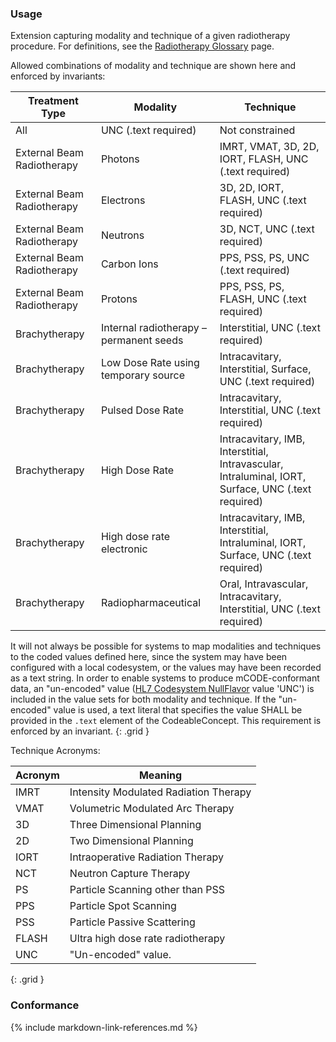 ### Usage

Extension capturing modality and technique of a given radiotherapy procedure. For definitions, see the [Radiotherapy Glossary](glossary.html) page.

Allowed combinations of modality and technique are shown here and enforced by invariants:

| **Treatment Type** |  **Modality**           |      **Technique**       |
| ---------------| ------------------------ | ------------------------ |
| All | UNC (.text required)   | Not constrained                 |
| External Beam Radiotherapy | Photons                 | IMRT, VMAT, 3D, 2D, IORT, FLASH, UNC (.text required) |
| External Beam Radiotherapy| Electrons                | 3D, 2D, IORT, FLASH, UNC (.text required)      |
| External Beam Radiotherapy| Neutrons                 | 3D, NCT, UNC (.text required)                  |
| External Beam Radiotherapy| Carbon Ions              | PPS, PSS, PS, UNC (.text required)           |
| External Beam Radiotherapy| Protons                  | PPS, PSS, PS, FLASH, UNC (.text required)    |
| Brachytherapy | Internal radiotherapy – permanent seeds | Interstitial, UNC (.text required) |
| Brachytherapy| Low Dose Rate using temporary source | Intracavitary, Interstitial, Surface, UNC (.text required) |
| Brachytherapy| Pulsed Dose Rate | Intracavitary, Interstitial, UNC (.text required) |
| Brachytherapy| High Dose Rate  | Intracavitary, IMB, Interstitial, Intravascular, Intraluminal, IORT, Surface, UNC (.text required) |
| Brachytherapy| High dose rate electronic  | Intracavitary, IMB, Interstitial, Intraluminal, IORT, Surface, UNC (.text required) |
| Brachytherapy| Radiopharmaceutical  | Oral, Intravascular, Intracavitary, Interstitial, UNC (.text required) |

It will not always be possible for systems to map modalities and techniques to the coded values defined here, since the system may have been configured with a local codesystem, or the values may have been recorded as a text string.  In order to enable systems to produce mCODE-conformant data, an "un-encoded" value ([HL7 Codesystem NullFlavor](https://terminology.hl7.org/CodeSystem-v3-NullFlavor.html) value 'UNC') is included in the value sets for both modality and technique.  If the "un-encoded" value is used, a text literal that specifies the value SHALL be provided in the `.text` element of the CodeableConcept. This requirement is enforced by an invariant.
{: .grid }

Technique Acronyms:

| **Acronym** |  **Meaning** |
| ---------------|------------ |
| IMRT | Intensity Modulated Radiation Therapy |
| VMAT | Volumetric Modulated Arc Therapy|
| 3D | Three Dimensional Planning  |
| 2D | Two Dimensional Planning  |
| IORT | Intraoperative Radiation Therapy |
| NCT | Neutron Capture Therapy|
| PS | Particle Scanning other than PSS |
| PPS | Particle Spot Scanning|
| PSS | Particle Passive Scattering |
| FLASH | Ultra high dose rate radiotherapy |
| UNC | "Un-encoded" value.  |
{: .grid }

### Conformance


{% include markdown-link-references.md %}
